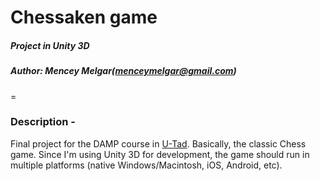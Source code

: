 # Chessaken game
##### Project in Unity 3D
##### Author: Mencey Melgar(menceymelgar@gmail.com)
=
### Description -

Final project for the DAMP course in [U-Tad](https://www.u-tad.com).
Basically, the classic Chess game. Since I'm using Unity 3D for development, the game should run in multiple platforms (native Windows/Macintosh, iOS, Android, etc).